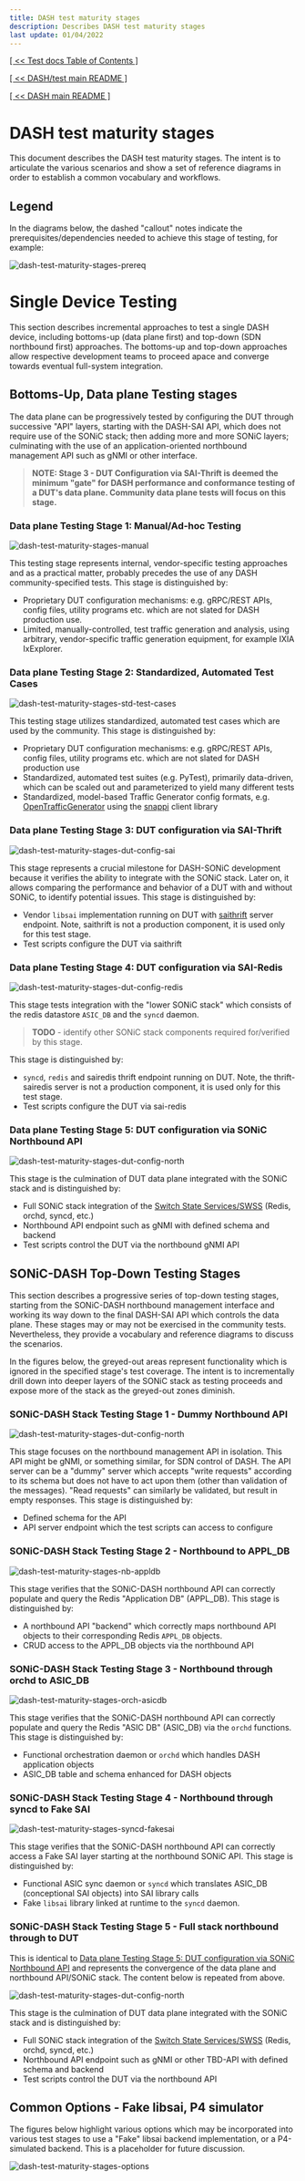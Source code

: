 ```yaml
---
title: DASH test maturity stages
description: Describes DASH test maturity stages
last update: 01/04/2022
---
```


[[ << Test docs Table of Contents ]](./README.md)

[[ << DASH/test main README ]](../README.md)

[[ << DASH main README ]](../../README.md)

# DASH test maturity stages

This document describes the DASH test maturity stages. The intent is to articulate the various scenarios and show a set of reference diagrams in order to establish a common vocabulary and workflows.

## Legend
In the diagrams below, the dashed "callout" notes indicate the prerequisites/dependencies needed to achieve this stage of testing, for example:

![dash-test-maturity-stages-prereq](../images/dash-test-maturity-stages-prereq.png) 

# Single Device Testing
This section describes incremental approaches to test a single DASH device, including bottoms-up (data plane first) and top-down (SDN northbound first) approaches.
The bottoms-up and top-down approaches allow respective development teams to proceed apace and converge towards eventual full-system integration.

## Bottoms-Up, Data plane Testing stages
The data plane can be progressively tested by configuring the DUT through successive "API" layers, starting with the DASH-SAI API, which does not require use of the SONiC stack; then adding more and more SONiC layers; culminating with the use of an application-oriented northbound management API such as gNMI or other interface.

> **NOTE: Stage 3 - DUT Configuration via SAI-Thrift is deemed the minimum "gate" for DASH performance and conformance testing of a DUT's data plane. Community data plane tests will focus on this stage.**

### Data plane Testing Stage 1: Manual/Ad-hoc Testing

![dash-test-maturity-stages-manual](../images/dash-test-maturity-stages-manual.png) 

This testing stage represents internal, vendor-specific testing approaches and as a practical matter, probably precedes the use of any DASH community-specified tests. This stage is distinguished by:

* Proprietary DUT configuration mechanisms: e.g. gRPC/REST APIs, config files, utility programs etc. which are not slated for DASH production use.
* Limited, manually-controlled, test traffic generation and analysis, using arbitrary, vendor-specific  traffic generation equipment, for example IXIA IxExplorer.

### Data plane Testing Stage 2: Standardized, Automated Test Cases

![dash-test-maturity-stages-std-test-cases](../images/dash-test-maturity-stages-std-test-cases.png) 

This testing stage utilizes standardized, automated test cases which are used by the community. This stage is distinguished by:

* Proprietary DUT configuration mechanisms: e.g. gRPC/REST APIs, config files, utility programs etc. which are not slated for DASH production use
* Standardized, automated test suites (e.g. PyTest), primarily data-driven, which can be scaled out and parameterized to yield many different tests
* Standardized, model-based Traffic Generator config formats, e.g. [OpenTrafficGenerator](https://github.com/open-traffic-generator) using the [snappi](https://github.com/open-traffic-generator/snappi) client library
### Data plane Testing Stage 3: DUT configuration via SAI-Thrift

![dash-test-maturity-stages-dut-config-sai](../images/dash-test-maturity-stages-dut-config-sai.png) 

This stage represents a crucial milestone for DASH-SONiC development because it verifies the ability to integrate with the SONiC stack. Later on, it allows comparing the performance and behavior of a DUT with and without SONiC, to identify potential issues. This stage is distinguished by:

* Vendor `libsai` implementation running on DUT with [saithrift](https://github.com/opencomputeproject/SAI/tree/master/test/saithrift) server endpoint. Note, saithrift is not a production component, it is used only for this test stage.
* Test scripts configure the DUT via saithrift

### Data plane Testing Stage 4: DUT configuration via SAI-Redis

![dash-test-maturity-stages-dut-config-redis](../images/dash-test-maturity-stages-dut-config-sairedis.png) 

This stage tests integration with the "lower SONiC stack" which consists of the redis datastore `ASIC_DB` and the `syncd` daemon.
>**TODO** - identify other SONiC stack components required for/verified by this stage.

This stage is distinguished by:
* `syncd`, `redis` and sairedis thrift endpoint running on DUT. Note, the thrift-sairedis server is not a production component, it is used only for this test stage.
* Test scripts configure the DUT via sai-redis
### Data plane Testing Stage 5: DUT configuration via SONiC Northbound API

![dash-test-maturity-stages-dut-config-north](../images/dash-test-maturity-stages-dut-config-north.png) 

This stage is the culmination of DUT data plane integrated with the SONiC stack and is distinguished by:

* Full SONiC stack integration of the [Switch State Services/SWSS](https://github.com/Azure/sonic-swss) (Redis, orchd, syncd, etc.)
* Northbound API endpoint such as gNMI with defined schema and backend
* Test scripts control the DUT via the northbound gNMI API

## SONiC-DASH Top-Down Testing Stages
This section describes a progressive series of top-down testing stages, starting from the SONiC-DASH northbound management interface and working its way down to the final DASH-SAI API which controls the data plane. These stages may or may not be exercised in the community tests. Nevertheless, they provide a vocabulary and reference diagrams to discuss the scenarios.

In the figures below, the greyed-out areas represent functionality which is ignored in the specified stage's test coverage. The intent is to incrementally drill down into deeper layers of the SONiC stack as testing proceeds and expose more of the stack as the greyed-out zones diminish.

### SONiC-DASH Stack Testing Stage 1 - Dummy Northbound API

![dash-test-maturity-stages-dut-config-north](../images/dash-test-maturity-stages-dummy-north.png)

This stage focuses on the northbound management API in isolation. This API might be gNMI, or something similar, for SDN control of DASH. The API server can be a "dummy" server which accepts "write requests" according to its schema but does not have to act upon them (other than validation of the messages). "Read requests" can similarly be validated, but result in empty responses. This stage is distinguished by:

* Defined schema for the API
* API server endpoint which the test scripts can access to configure

### SONiC-DASH Stack Testing Stage 2 - Northbound to APPL_DB

![dash-test-maturity-stages-nb-appldb](../images/dash-test-maturity-stages-nb-appldb.png)

This stage verifies that the SONiC-DASH northbound API can correctly populate and query the Redis "Application DB" (APPL_DB). This stage is distinguished by:

* A northbound API "backend" which correctly maps northbound API objects to their corresponding Redis `APPL_DB` objects.
* CRUD access to the APPL_DB objects via the northbound API

### SONiC-DASH Stack Testing Stage 3 - Northbound through orchd to ASIC_DB

![dash-test-maturity-stages-orch-asicdb](../images/dash-test-maturity-stages-orch-asicdb.png)

This stage verifies that the SONiC-DASH northbound API can correctly populate and query the Redis "ASIC DB" (ASIC_DB) via the `orchd` functions. This stage is distinguished by:

* Functional orchestration daemon or `orchd` which handles DASH application objects
* ASIC_DB table and schema enhanced for DASH objects

### SONiC-DASH Stack Testing Stage 4 - Northbound through syncd to Fake SAI

![dash-test-maturity-stages-syncd-fakesai](../images/dash-test-maturity-stages-syncd-fakesai.png)

This stage verifies that the SONiC-DASH northbound API can correctly access a Fake SAI layer starting at the northbound SONiC API. This stage is distinguished by:

* Functional ASIC sync daemon or `syncd` which translates ASIC_DB (conceptional SAI objects) into SAI library calls
* Fake `libsai` library linked at runtime to the `syncd` daemon.

### SONiC-DASH Stack Testing Stage 5 - Full stack northbound through to DUT
This is identical to [Data plane Testing Stage 5: DUT configuration via SONiC Northbound API](#dataplane-testing-stage-5-dut-configuration-via-sonic-northbound-api) and represents the convergence of the data plane and northbound API/SONiC stack. The content below is repeated from above.

![dash-test-maturity-stages-dut-config-north](../images/dash-test-maturity-stages-dut-config-north.png) 

This stage is the culmination of DUT data plane integrated with the SONiC stack and is distinguished by:

* Full SONiC stack integration of the [Switch State Services/SWSS](https://github.com/Azure/sonic-swss) (Redis, orchd, syncd, etc.)
* Northbound API endpoint such as gNMI or other TBD-API with defined schema and backend
* Test scripts control the DUT via the northbound API
## Common Options - Fake libsai, P4 simulator
The figures below highlight various options which may be incorporated into various test stages to use a "Fake" libsai backend implementation, or a P4-simulated backend. This is a placeholder for future discussion.

![dash-test-maturity-stages-options](../images/dash-test-maturity-stages-options.png) 

